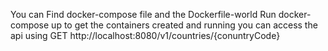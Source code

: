 You can Find docker-compose file and the Dockerfile-world
Run docker-compose up to get the containers created and running
you can access the api using GET http://localhost:8080/v1/countries/{conuntryCode}
